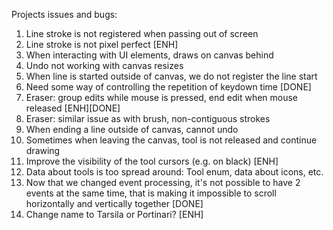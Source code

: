 Projects issues and bugs:

1. Line stroke is not registered when passing out of screen
2. Line stroke is not pixel perfect [ENH]
3. When interacting with UI elements, draws on canvas behind
4. Undo not working with canvas resizes
5. When line is started outside of canvas, we do not register the line start
6. Need some way of controlling the repetition of keydown time [DONE]
7. Eraser: group edits while mouse is pressed, end edit when mouse released [ENH][DONE]
8. Eraser: similar issue as with brush, non-contiguous strokes
9. When ending a line outside of canvas, cannot undo
10. Sometimes when leaving the canvas, tool is not released and continue drawing
11. Improve the visibility of the tool cursors (e.g. on black) [ENH]
12. Data about tools is too spread around: Tool enum, data about icons, etc.
13. Now that we changed event processing, it's not possible to have 2 events at the same time, that is making it impossible to scroll horizontally and vertically together [DONE]
14. Change name to Tarsila or Portinari? [ENH]

